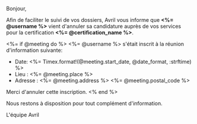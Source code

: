 [SUJET]: # (<%= @username %> a annulé sa candidature pour le diplôme <%= @certification_name %> !)

Bonjour,

Afin de faciliter le suivi de vos dossiers, Avril vous informe que **<%= @username %>** vient
d'annuler sa candidature auprès de vos services pour la certification **<%= @certification_name %>**.

<%= if @meeting do %>
<%= @username %> s'était inscrit à la réunion d'information suivante:

- Date: <%= Timex.format!(@meeting.start_date, @date_format, :strftime) %>
- Lieu : <%= @meeting.place %>
- Adresse : <%= @meeting.address %> <%= @meeting.postal_code %>

Merci d'annuler cette inscription.
<% end %>

Nous restons à disposition pour tout complément d'information.

L'équipe Avril